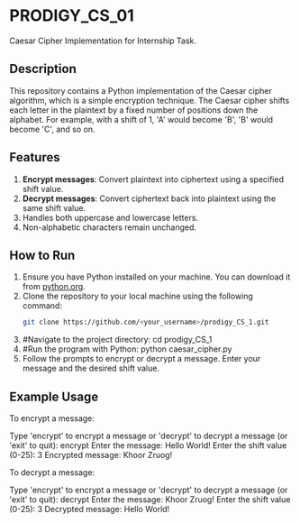 # PRODIGY_CS_01
Caesar Cipher Implementation for Internship Task.
## Description
This repository contains a Python implementation of the Caesar cipher algorithm, which is a simple encryption technique. The Caesar cipher shifts each letter in the plaintext by a fixed number of positions down the alphabet. For example, with a shift of 1, 'A' would become 'B', 'B' would become 'C', and so on.

## Features
1. **Encrypt messages**: Convert plaintext into ciphertext using a specified shift value.
2. **Decrypt messages**: Convert ciphertext back into plaintext using the same shift value.
3. Handles both uppercase and lowercase letters.
4. Non-alphabetic characters remain unchanged.

## How to Run
1. Ensure you have Python installed on your machine. You can download it from [python.org](https://www.python.org/).
2. Clone the repository to your local machine using the following command:
   ```bash
   git clone https://github.com/<your_username>/prodigy_CS_1.git
3. #Navigate to the project directory:
   cd prodigy_CS_1
4. #Run the program with Python:
   python caesar_cipher.py
5. Follow the prompts to encrypt or decrypt a message. Enter your message and the desired shift value.

## Example Usage
To encrypt a message:

Type 'encrypt' to encrypt a message or 'decrypt' to decrypt a message (or 'exit' to quit): encrypt
Enter the message: Hello World!
Enter the shift value (0-25): 3
Encrypted message: Khoor Zruog!

To decrypt a message:

Type 'encrypt' to encrypt a message or 'decrypt' to decrypt a message (or 'exit' to quit): decrypt
Enter the message: Khoor Zruog!
Enter the shift value (0-25): 3
Decrypted message: Hello World!





